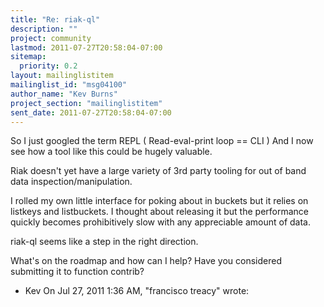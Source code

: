 ```yaml
---
title: "Re: riak-ql"
description: ""
project: community
lastmod: 2011-07-27T20:58:04-07:00
sitemap:
  priority: 0.2
layout: mailinglistitem
mailinglist_id: "msg04100"
author_name: "Kev Burns"
project_section: "mailinglistitem"
sent_date: 2011-07-27T20:58:04-07:00
---
```



So I just googled the term REPL ( Read-eval-print loop == CLI )
And I now see how a tool like this could be hugely valuable.

Riak doesn't yet have a large variety of 3rd party tooling for out of band
data inspection/manipulation.

I rolled my own little interface for poking about in buckets but it relies
on listkeys and listbuckets. I thought about releasing it but the
performance quickly becomes prohibitively slow with any appreciable amount
of data.

riak-ql seems like a step in the right direction.

What's on the roadmap and how can I help?
Have you considered submitting it to function contrib?

- Kev
On Jul 27, 2011 1:36 AM, "francisco treacy" 
wrote:
